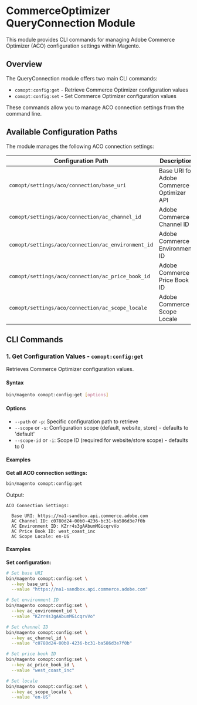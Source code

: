 # CommerceOptimizer QueryConnection Module

This module provides CLI commands for managing Adobe Commerce Optimizer (ACO) configuration settings within Magento.

## Overview

The QueryConnection module offers two main CLI commands:
- `comopt:config:get` - Retrieve Commerce Optimizer configuration values
- `comopt:config:set` - Set Commerce Optimizer configuration values

These commands allow you to manage ACO connection settings from the command line.

## Available Configuration Paths

The module manages the following ACO connection settings:

| Configuration Path | Description | Example Value |
|-------------------|-------------|---------------|
| `comopt/settings/aco/connection/base_uri` | Base URI for Adobe Commerce Optimizer API | `https://na1-sandbox.api.commerce.adobe.com` |
| `comopt/settings/aco/connection/ac_channel_id` | Adobe Commerce Channel ID | `c0780d24-00b0-4236-bc31-ba586d3e7f0b` |
| `comopt/settings/aco/connection/ac_environment_id` | Adobe Commerce Environment ID | `KZrr4s3gAAbumMGicqrvVo` |
| `comopt/settings/aco/connection/ac_price_book_id` | Adobe Commerce Price Book ID | `west_coast_inc` |
| `comopt/settings/aco/connection/ac_scope_locale` | Adobe Commerce Scope Locale | `en-US` |

## CLI Commands

### 1. Get Configuration Values - `comopt:config:get`

Retrieves Commerce Optimizer configuration values.

#### Syntax
```bash
bin/magento comopt:config:get [options]
```

#### Options
- `--path` or `-p`: Specific configuration path to retrieve
- `--scope` or `-s`: Configuration scope (default, website, store) - defaults to 'default'
- `--scope-id` or `-i`: Scope ID (required for website/store scope) - defaults to 0

#### Examples

**Get all ACO connection settings:**
```bash
bin/magento comopt:config:get
```

Output:
```
ACO Connection Settings:

  Base URI: https://na1-sandbox.api.commerce.adobe.com
  AC Channel ID: c0780d24-00b0-4236-bc31-ba586d3e7f0b
  AC Environment ID: KZrr4s3gAAbumMGicqrvVo
  AC Price Book ID: west_coast_inc
  AC Scope Locale: en-US
```

#### Examples


**Set configuration:**

```bash
# Set base URI
bin/magento comopt:config:set \
  --key base_uri \
  --value "https://na1-sandbox.api.commerce.adobe.com"

# Set environment ID
bin/magento comopt:config:set \
  --key ac_environment_id \
  --value "KZrr4s3gAAbumMGicqrvVo"

# Set channel ID
bin/magento comopt:config:set \
  --key ac_channel_id \
  --value "c0780d24-00b0-4236-bc31-ba586d3e7f0b"

# Set price book ID
bin/magento comopt:config:set \
  --key ac_price_book_id \
  --value "west_coast_inc"

# Set locale
bin/magento comopt:config:set \
  --key ac_scope_locale \
  --value "en-US"
```
